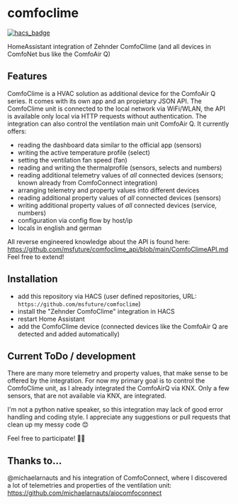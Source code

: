 # comfoclime

[![hacs_badge](https://img.shields.io/badge/HACS-Custom-41BDF5.svg)](https://github.com/hacs/integration)

HomeAssistant integration of Zehnder ComfoClime (and all devices in ComfoNet bus like the ComfoAir Q) 

## Features
ComfoClime is a HVAC solution as additional device for the ComfoAir Q series. It comes with its own app and an propietary JSON API. The ComfoClime unit is connected to the local network via WiFi/WLAN, the API is available only local via HTTP requests without authentication. The integration can also control the ventilation main unit ComfoAir Q. It currently offers:

* reading the dashboard data similar to the official app (sensors)
* writing the active temperature profile (select)
* setting the ventilation fan speed (fan)
* reading and writing the thermalprofile (sensors, selects and numbers)
* reading additional telemetry values of *all* connected devices (sensors; known already from ComfoConnect integration)
* arranging telemetry and property values into different devices
* reading additional property values of *all* connected devices (sensors)
* writing additional property values of *all* connected devices (service, numbers)
* configuration via config flow by host/ip
* locals in english and german

All reverse engineered knowledge about the API is found here: https://github.com/msfuture/comfoclime_api/blob/main/ComfoClimeAPI.md
Feel free to extend!

## Installation

* add this repository via HACS (user defined repositories, URL: `https://github.com/msfuture/comfoclime`)
* install the "Zehnder ComfoClime" integration in HACS
* restart Home Assistant
* add the ComfoClime device (connected devices like the ComfoAir Q are detected and added automatically)

## Current ToDo / development
There are many more telemetry and property values, that make sense to be offered by the integration. For now my primary goal is to control the ComfoClime unit, as I already integrated the ComfoAirQ via KNX. Only a few sensors, that are not available via KNX, are integrated.

I'm not a python native speaker, so this integration may lack of good error handling and coding style. I appreciate any suggestions or pull requests that clean up my messy code 😊

Feel free to participate! 🙋‍♂️

## Thanks to...

@michaelarnauts and his integration of ComfoConnect, where I discovered a lot of telemetries and properties of the ventilation unit:
https://github.com/michaelarnauts/aiocomfoconnect 
